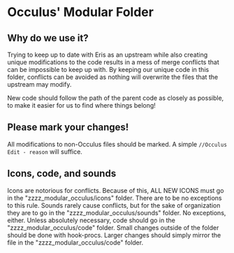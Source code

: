 # Occulus' Modular Folder

## Why do we use it?
Trying to keep up to date with Eris as an upstream while also creating unique modifications to the code results in a mess of merge conflicts that can be impossible to keep up with. By keeping our unique code in this folder, conflicts can be avoided as nothing will overwrite the files that the upstream may modify.

New code should follow the path of the parent code as closely as possible, to make it easier for us to find where things belong!

## Please mark your changes!
All modifications to non-Occulus files should be marked. A simple `//Occulus Edit - reason` will suffice.

## Icons, code, and sounds
Icons are notorious for conflicts. Because of this, ALL NEW ICONS must go in the "zzzz_modular_occulus/icons" folder. There are to be no exceptions to this rule. Sounds rarely cause conflicts, but for the sake of organization they are to go in the "zzzz_modular_occulus/sounds" folder. No exceptions, either. Unless absolutely necessary, code should go in the "zzzz_modular_occulus/code" folder. Small changes outside of the folder should be done with hook-procs. Larger changes should simply mirror the file in the "zzzz_modular_occulus/code" folder.
